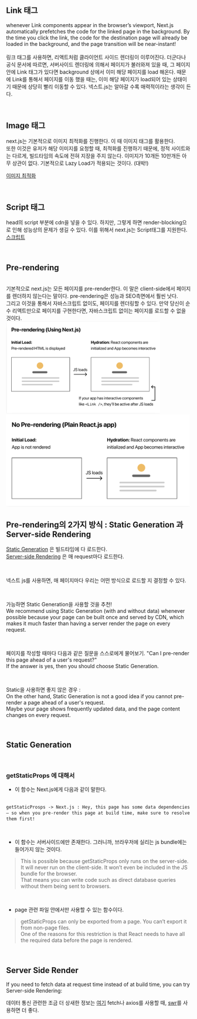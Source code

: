 ## Link 태그 
whenever Link components appear in the browser’s viewport, 
Next.js automatically prefetches the code for the linked page in the background. 
By the time you click the link, the code for the destination page will already be loaded in the background, 
and the page transition will be near-instant!
<br>
<br>
링크 태그를 사용하면, 리액트처럼 클라이언트 사이드 렌더링이 이루어진다. 
더군다나 공식 문서에 따르면, 서버사이드 렌더링에 의해서 페이지가 불러와져 있을 때, 
그 페이지 안에 Link 태그가 있다면 background 상에서 이미 해당 페이지를 load 해온다.
때문에 Link를 통해서 페이지를 이동 했을 때는, 이미 해당 페이지가 load되어 있는 상태이기 때문에 상당히 빨리 이동할 수 있다. 
넥스트.js는 알아갈 수록 매력적이라는 생각이 든다. 

<br>

## Image 태그 

next.js는 기본적으로 이미지 최적화를 진행한다. 이 때 이미지 태그를 활용한다.   
또한 이것은 유저가 해당 이미지를 요청할 때, 최적화를 진행하기 때문에, 
정적 사이트와는 다르게, 빌드타임의 속도에 전혀 지장을 주지 않는다. 이미지가 10개든 10만개든 아무 상관이 없다. 
기본적으로 Lazy Load가 적용되는 것이다. (대박!)

[이미지 최적화](https://nextjs.org/docs/basic-features/image-optimization)

<br>

## Script 태그 

head의 script 부분에 cdn을 넣을 수 있다. 하지만, 그렇게 하면 render-blocking으로 인해 성능상의 문제가 생길 수 있다. 
이를 위해서 next.js는 Script태그를 지원한다. 
[스크립트](https://nextjs.org/docs/basic-features/script)

<br>

## Pre-rendering 

<br>
기본적으로 next.js는 모든 페이지를 pre-render한다. 이 말은 client-side에서 페이지를 렌더하지 않는다는 말이다. pre-rendering은 성능과 SEO측면에서 훨씬 낫다.   
<br>
그리고 이것을 통해서 자바스크립트 없이도, 페이지를 렌더링할 수 있다. 만약 당신이 순수 리액트만으로 페이지를 구현한다면, 자바스크립트 없이는 페이지를 로드할 수 없을 것이다.   

<br>

<img src="./img/pre-rendering.png" height="250" >

<br>

<img src="./img/no-pre-rendering.png" height="250" >
<br>


## Pre-rendering의 2가지 방식 : Static Generation 과 Server-side Rendering 

[Static Generation](https://nextjs.org/docs/basic-features/pages#static-generation-recommended) 은 빌드타임에 다 로드한다.  
[Server-side Rendering](https://nextjs.org/docs/basic-features/pages#server-side-rendering) 은 매 request마다 로드한다.  

<br>

넥스트 js를 사용하면, 매 페이지마다 우리는 어떤 방식으로 로드할 지 결정할 수 있다. 

<br>

가능하면 Static Generation을 사용할 것을 추천!   
We recommend using Static Generation (with and without data) whenever possible because your page can be built once and served by CDN, which makes it much faster than having a server render the page on every request.

<br>

페이지를 작성할 때마다 다음과 같은 질문을 스스로에게 물어보기. 
"Can I pre-render this page ahead of a user's request?"     
If the answer is yes, then you should choose Static Generation.

<br>

Static을 사용하면 좋지 않은 경우 :  
On the other hand, Static Generation is not a good idea if you cannot pre-render a page ahead of a user's request.  
Maybe your page shows frequently updated data, and the page content changes on every request.


<br>

## Static Generation 

<br>

### getStaticProps 에 대해서

- 이 함수는 Next.js에게 다음과 같이 말한다. 
``` sequence

getStaticProsps -> Next.js : Hey, this page has some data dependencies — so when you pre-render this page at build time, make sure to resolve them first!

```

<br>

- 이 함수는 서버사이드에만 존재한다. 그러니까, 브라우저에 실리는 js bundle에는 들어가지 않는 것이다. 
 > This is possible because getStaticProps only runs on the server-side. <br> It will never run on the client-side. It won’t even be included in the JS bundle for the browser.  <br> That means you can write code such as direct database queries without them being sent to browsers.

<br>

- page 관련 파일 안에서만 사용할 수 있는 함수이다. 
> getStaticProps can only be exported from a page. You can’t export it from non-page files. <br> One of the reasons for this restriction is that React needs to have all the required data before the page is rendered.


<br>

## Server Side Render 

If you need to fetch data at request time instead of at build time, you can try Server-side Rendering:

데이터 통신 관련한 조금 더 상새한 정보는 [여기](https://nextjs.org/docs/basic-features/data-fetching/overview)
fetch나 axios를 사용할 때, [swr](https://swr.vercel.app/ko/docs/conditional-fetching)를 사용하면 더 좋다.


